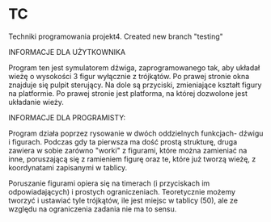 # TC
Techniki programowania projekt4.
 Created new branch "testing"

INFORMACJE DLA UŻYTKOWNIKA

Program ten jest symulatorem dźwiga, zaprogramowanego tak, aby układał wieżę o wysokości 3 figur wyłącznie z trójkątów.
Po prawej stronie okna znajduje się pulpit sterujący.
Na dole są przyciski, zmieniające kształt figury na platformie.
Po prawej stronie jest platforma, na której dozwolone jest układanie wieży.

INFORMACJE DLA PROGRAMISTY:

Program działa poprzez rysowanie w dwóch oddzielnych funkcjach- dźwigu i figurach. Podczas gdy ta pierwsza ma dość prostą strukturę, druga zawiera w sobie zarówno "worki" z figurami, które można zamieniać na inne, poruszającą się z ramieniem figurę oraz te, które już tworzą wieżę, z koordynatami zapisanymi w tablicy. 

Poruszanie figurami opiera się na timerach (i przyciskach im odpowiadających) i prostych ograniczeniach.
Teoretycznie możemy tworzyć i ustawiać tyle trójkątów, ile jest miejsc w tablicy (50), ale ze względu na ograniczenia zadania nie ma to sensu.


